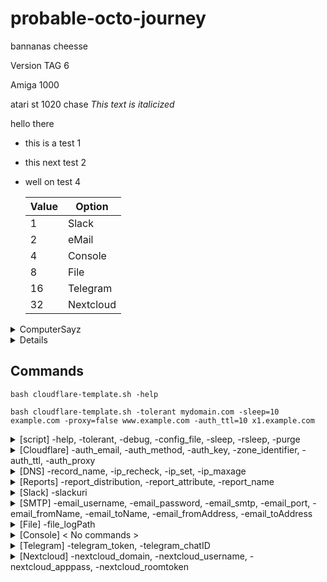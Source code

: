 # probable-octo-journey
bannanas
cheesse

Version TAG 6

Amiga 1000

atari st 1020
chase
*This text is italicized*

hello there
- this is a test 1
- this next test 2
- well on test 4

  
  | Value | Option        |
  |-------|---------------|
  | 1     | Slack         |
  | 2     | eMail         |
  | 4     | Console       |
  | 8     | File          |
  | 16    | Telegram      |
  | 32    | Nextcloud     |
  
<details><summary>ComputerSayz</summary>
  
  Hello there peoplez
  
  </details>
  
<details><summery>TestME</summery>
  <h1 id="header">Header</h1>

  <p>Para<em>graph</em></p>

  <blockquote>abc
    <p>quote</p>
  </blockquote>
</details>

## Commands
`bash
cloudflare-template.sh -help` 

`bash cloudflare-template.sh -tolerant mydomain.com -sleep=10 example.com -proxy=false www.example.com -auth_ttl=10 x1.example.com`

<details><summary>[script] -help, -tolerant, -debug, -config_file, -sleep, -rsleep, -purge</summary>
  
- -help , list commands
  
- -tolerant ,  - - - - - - TODO - - - - -

- -debug , will output to console a debug log
  
- -config_file=X , this is config that to used

- -sleep=X , this is sleep timer for that script

- -rsleep=X , this will set a random legth time sleep timer for the script
  
- <-details><-summary>-purge=x , To purge settings (operates using bitwise values)<-/summary>

</details>
  
<details><summary>[Cloudflare] -auth_email, -auth_method, -auth_key, -zone_identifier, -auth_ttl, -auth_proxy</summary>

-  -auth_email=X , The e-mail that used to login to cloudflare 'https://dash.cloudflare.com'

-  -auth_method=X , Set to "global" for Global API Key or "token" for Scoped API Token 
  
-  -auth_key=X , The Global API Key or Scope API Token
  
-  -zone_identifier=X , Can be found in the "Overview" tab of your domain
  
-  -auth_ttl=X DNS Record TTL (seconds)
  
-  -auth_proxy=X , Set to "ture" to using cloudflare Proxing service or set to "false" do disclose you IP publicly
  
</details>

<details><summary>[DNS] -record_name, -ip_recheck, -ip_set, -ip_maxage</summary>
  
- -record_name=X , this record that wish update [testing123.example.com]
  
- -ip_recheck , this will purge ip that know to system so will check if there updated one
  
- -ip_set=X ,  this will set ip record to what you want to define [1.1.1.1]. There 24 hours (86400 seconds) from time it set until recheck publicly for IP. _-ip_maxage_ value it upon this value, so if _-ip_maxage=60_ then is 24 hours and 1 minute (86460 seconds). If _-ip_recheck_ XXXXXXXXXXXXXXXXXXXXXXXXXXXXXXXXXXXXXXXXXXXXXXXX
  
- -ip_maxage=X , How many time (seconds) that have to pass until it checks for IP number again. If use _-ip_set_ then note changes that happen when using command _-ip_set_ for more information

</details>

<details><summary>[Reports] -report_distribution, -report_attribute, -report_name</summary>

  
- <details><summary>-report_distribution=X , services that being used sending reports (operates using bitwise values)</summary>
  
  
  | Value | Option        |
  |-------|---------------|
  | 1     | Slack         |
  | 2     | eMail         |
  | 4     | Console       |
  | 8     | File          |
  | 16    | Telegram      |
  | 32    | Nextcloud     |
   
  _example:_ 
    - Distribution **disable** set it to **0**. 
    
    - Distribution **Console** only set it to **4** (4=4). 
    
    - Distribution **eMail** and **Console** set it to **6** (2+4=6)
  
  </details>
- <details><summary>-report_attribute=X , control which atttibute is contained in the report (operates using bitwise values)</summary>
    
    
  | Value | Option        |
  |-------|---------------|
  | 1     | Account       |
  | 2     | Type          |
  | 4     | IP Address    |
  | 8     | Proxy         |
  | 16    | TTL           |
  | 32    | Time          |
  | 64    | Identifier    |
  | 128   | BootID        |
  | 256   | Status        |
  
  _example:_ 
    - Attribute **disable** set it to **0**.
    
    - Attribute **Account** only set it to **1**. 
    
    - Attribute **Account** and **Proxy** set it to **9** (1+8=9). 
    
    - Attribute **Acount**, **Type**, **IP Address**, **Proxy**, **TTL**, **Time**, **Identifier**, **BootID** and **Status** set it to **511** (1+2+4+8+16+32+64+128+256=511)
  
  
  </details>
  
- -report_name=X , this is system identifier name being used, if it not be set it will hostname instead

</details>

<details><summary>[Slack] -slackuri</summary>
  
  The _-report_distribution_ has an bitwise value of _1_
  
-  -slackuri=X , URI for Slack WebHook [https://hooks.slack.com/services/xxxxx]
  
  | Command              | Requirements |
  |----------------------|--------------|
  | -slackuri            | **Required** |
  
</details>

<details><summary>[SMTP] -email_username, -email_password, -email_smtp, -email_port, -email_fromName, -email_toName, -email_fromAddress, -email_toAddress</summary>

  The _-message_type_ has an bitwise value of _2_
  
-  -email_username=X , SMTP login username

-  -email_password=X , SMTP login password
  
-  -email_smtp=X , ip/domain name of the SMTP server
  
-  -email_port=X , port number used to connect to SMTP server
  
-  -email_fromName=X , name that being used for that e-mail (from) [Joe Bloggs]
  
-  -email_toName=X , name that being used for that e-mail (to) e-mail [Jane Doe]
  
-  -email_fromAddress=X , email address that being used (from) [joe@example.com]

-  -email_toAddress=X , email address that being used (to) [jane@example.org]
  
  | Command              | Requirements |
  |----------------------|--------------|
  | -email_username      | **Required** |
  | -email_password      | **Required** |
  | -email_smtp          | **Required** |
  | -email_port          | Recommended  |
  | -email_fromName      | Optional     |
  | -email_toName        | Optional     |
  | -email_fromAddress   | **Required** |
  | -email_toAddress     | Recommended  |
  
</details>

<details><summary>[File] -file_logPath</summary>
  
  The _-report_distribution_ has an bitwise value of _4_
 
-  -file_logPath=X , The location of where log file is saved
  
  | Command              | Requirements |
  |----------------------|--------------|
  | -file_logPath        | **Required** |
  
</details>


<details><summary>[Console] < No commands > </summary>
 
  The _-report_distribution_ has an bitwise value of _8_
  
  Output to Bash console
  
</details>

<details><summary>[Telegram] -telegram_token, -telegram_chatID</summary>
   
  The _-report_distribution_ has an bitwise value of _16_
  
-  -telegram_token=X , The API token that was issued by Telegram BotFather
  
-  -telegram_chatID=X , This is user that sending message to
  
  | Command              | Requirements |
  |----------------------|--------------|
  | -telegram_token      | **Required** |
  | -telegram_chatID     | **Required** |
  
  </details>
  
  <details><summary>[Nextcloud] -nextcloud_domain, -nextcloud_username, -nextcloud_apppass, -nextcloud_roomtoken</summary>
 
  The _-report_distribution_ has an bitwise value of _32_
  
-  -nextcloud_domain=X , The location of server as domain name [https://nextcloud.example.com] or as ip [https://192.168.1.60]
  
-  -nextcloud_username=X , The username name for Nextcloud
  
-  -nextcloud_apppass=X , The App-Password for Nextcloud
  
-  -nextcloud_roomtoken=X , Nexcloud talk room token ID
  
  | Command              | Requirements |
  |----------------------|--------------|
  | -nextcloud_domain    | **Required** |
  | -nextcloud_username  | **Required** |
  | -nextcloud_apppass   | **Required** |
  | -nextcloud_roomtoken | **Required** |
  
  </details>
